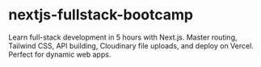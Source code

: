 # nextjs-fullstack-bootcamp
Learn full-stack development in 5 hours with Next.js. Master routing, Tailwind CSS, API building, Cloudinary file uploads, and deploy on Vercel. Perfect for dynamic web apps.
